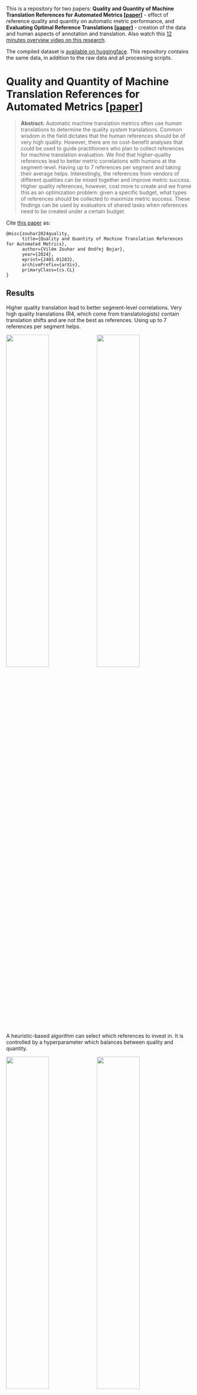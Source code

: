 This is a repository for two papers: **Quality and Quantity of Machine Translation References for Automated Metrics [[paper](https://arxiv.org/abs/2401.01283)]** - effect of reference quality and quantity on automatic metric performance, and **Evaluating Optimal Reference Translations [[paper]](https://arxiv.org/abs/2311.16787)** - creation of the data and human aspects of annotation and translation. Also watch this [12 minutes overview video on this research](https://www.youtube.com/watch?v=n4WlmyIX5LE).

The compiled dataset is [available on huggingface](https://huggingface.co/datasets/zouharvi/optimal-reference-translations).
This repository contains the same data, in addition to the raw data and all processing scripts.

# Quality and Quantity of Machine Translation References for Automated Metrics [[paper](https://arxiv.org/abs/2401.01283)]

> **Abstract:** Automatic machine translation metrics often use _human_ translations to determine the quality _system_ translations. Common wisdom in the field dictates that the human references should be of very high quality. However, there are no cost-benefit analyses that could be used to guide practitioners who plan to collect references for machine translation evaluation. We find that higher-quality references lead to better metric correlations with humans at the segment-level. Having up to 7 references per segment and taking their average helps. Interestingly, the references from vendors of different qualities can be mixed together and improve metric success. Higher quality references, however, cost more to create and we frame this as an optimization problem: given a specific budget, what types of references should be collected to maximize metric success. These findings can be used by evaluators of shared tasks when references need to be created under a certain budget.

Cite [this paper](https://arxiv.org/abs/2401.01283) as:
```
@misc{zouhar2024quality,
      title={Quality and Quantity of Machine Translation References for Automated Metrics}, 
      author={Vilém Zouhar and Ondřej Bojar},
      year={2024},
      eprint={2401.01283},
      archivePrefix={arXiv},
      primaryClass={cs.CL}
}
```

## Results

Higher quality translation lead to better segment-level correlations. Very high quality translations (R4, which come from translatologists) contain translation shifts and are not the best as references.
Using up to 7 references per segment helps.

<img src="https://github.com/ufal/optimal-reference-translations/assets/7661193/d4cf2669-b2d8-40a3-9193-b1e8811090f2" width="48%">
<img src="https://github.com/ufal/optimal-reference-translations/assets/7661193/c660daaa-ffd2-4229-8084-309e4db2b89f" width="48%">

A heuristic-based algorithm can select which references to invest in. It is controlled by a hyperparameter which balances between quality and quantity.

<img src="https://github.com/ufal/optimal-reference-translations/assets/7661193/53e27e2e-57b6-4aa8-ae52-74f6adc649de" width="48%">
<img src="https://github.com/ufal/optimal-reference-translations/assets/7661193/d5579fea-946c-4056-b4d6-ccdb8cefa3cb" width="48%">

# Evaluating Optimal Reference Translations [[paper]](https://arxiv.org/abs/2311.16787)

> **Abstract:** The overall translation quality reached by current machine translation (MT) systems for high-resourced language pairs is remarkably good. Standard methods of evaluation are not suitable nor intended to uncover the many translation errors and quality deficiencies that still persist. Furthermore, the quality of standard reference translations is commonly questioned and comparable quality levels have been reached by MT alone in several language pairs. Navigating further research in these high-resource settings is thus difficult. In this article, we propose a methodology for creating more reliable document-level human reference translations, called "optimal reference translations," with the simple aim to raise the bar of what should be deemed "human translation quality." We evaluate the obtained document-level optimal reference translations in comparison with "standard" ones, confirming a significant quality increase and also documenting the relationship between evaluation and translation editing.

This is project at ETH Zürich and ÚFAL Charles University. [Paper](https://arxiv.org/abs/2311.16787) to be published in Natural Language Engineering 2024.
For now cite as:
```
@misc{zouhar2023evaluating,
      title={Evaluating Optimal Reference Translations}, 
      author={Vilém Zouhar and Věra Kloudová and Martin Popel and Ondřej Bojar},
      year={2023},
      eprint={2311.16787},
      archivePrefix={arXiv},
      primaryClass={cs.CL}
}
```

Collected English to Czech translation evaluation human data are in [`data/ort_human.json`](data/ort_human.json). The rest of this repository contains data preparation and evaluation code.
Our data is based on WMT2020 data and can thus be also used to e.g. evaluate the quality of various translations as references.
The process of the data is as follows:
1. P1, P2, and P3 are independent translations from English to Czech. N1 is an expert translation by a translatologist.
2. All the human translations are evaluated on document and segment level with detail (in [`data/ort_human.json`](data/ort_human.json)) by different types of human annotators (laypeople, translatology students, professional translators). If the translation is not perfect, the annotators provide a post-edited version for which they would assign the highest grade (6).

Note: If you you also want to use the WMT2020 system submissions, please contact [Vilém Zouhar](vilem.zouhar@gmail.com). The code is here, just not pretty yet. 🙂

## Example usage

```python3
# in Python
from datasets import load_dataset
data = load_dataset("zouharvi/optimal-reference-translations", 'ort_human')["train"]

# 220 annotated documents
len(data)

# 1760 annotated source lines
sum([len(doc["lines"]) for doc in data])

# 7040 annotated translations
sum([sum([len(line["translations"]) for line in doc["lines"]]) for doc in data])

# 11 annotators
len(set(doc["uid"] for doc in data))

import numpy as np
# Average document-level for N1: 5.865
np.average([doc["rating"]["4"]["overall"] for doc in data])

# Average document-level for P3: 4.810
np.average([doc["rating"]["3"]["overall"] for doc in data])
```

## Results

It make sense to have multiple rounds of translation post-editing.
![image](https://github.com/ufal/optimal-reference-translations/assets/7661193/d20d1e2e-4d08-4457-b654-961917d7b0e9)

Translatology students, professionals and laypeople perceive quality differently.
![image](https://github.com/ufal/optimal-reference-translations/assets/7661193/190f519d-6851-4186-aac6-7fe53b59ba7f)


## Data structure

Beginning of [`data/ort_human.json`](data/ort_human.json):

```
[
    {
        "uid": "sahara",
        "expertise": "student",
        "doc": "huffingtonpost.com.19385",
        "time": 210.0,                             # self-reported in minutes
        "rating": {
            "2": {                                 # 2 = P2
                "spelling": 4.0,                   # ranges from 0 to 6
                "terminology": 5.5,
                "grammar": 5.5,
                "meaning": 5.0,
                "style": 4.5,
                "pragmatics": 6.0,
                "overall": 4.5
            },
            "4": {                                 # 4 = N1
                "spelling": 6.0,
                "terminology": 6.0,
                "grammar": 6.0,
                "meaning": 5.0,
                "style": 5.0,
                "pragmatics": 6.0,
                "overall": 5.7
            },
            "1": {                                 # 1 = P1
                "spelling": 6.0,
                "terminology": 5.9,
                "grammar": 5.4,
                "meaning": 4.7,
                "style": 4.6,
                "pragmatics": 5.8,
                "overall": 5.0
            },
            "3": {                                 # 3 = P3
                "spelling": 4.5,
                "terminology": 4.7,
                "grammar": 5.0,
                "meaning": 4.5,
                "style": 5.0,
                "pragmatics": 6.0,
                "overall": 4.6
            }
        },
        "lines": [
            {
                "source": "Sony, Disney Back To Work On Third Spider-Man Film",               # source sentence
                "comment": null,
                "translations": {
                    "2": {
                        "orig": "Sony a Disney opět pracují na třetím filmu o Spider-Manovi", # original translation
                        "done": "Sony a Disney pracují na třetím filmu o Spider-Manovi",      # post-edited translation
                        "rating": {
                            "spelling": 6.0,
                            "terminology": 6.0,
                            "grammar": 6.0,
                            "meaning": 5.0,
                            "style": 6.0,
                            "pragmatics": 6.0,
                            "overall": 5.0
                        }
                    },
                    "4": {
                        "orig": "Sony a Disney opět spolupracují na třetím filmu o Spider-Manovi",
                        "done": "Sony a Disney opět spolupracují na třetím filmu o Spider-Manovi",
                        "rating": {
                            "spelling": 6.0,
                            "terminology": 6.0,
                            "grammar": 6.0,
                            "meaning": 6.0,
                            "style": 6.0,
                            "pragmatics": 6.0,
                            "overall": 6.0
                        }
                    },
...
```

## YouTube presentation

[<img src="https://img.youtube.com/vi/n4WlmyIX5LE/maxresdefault.jpg" width=400px>](https://www.youtube.com/watch?v=n4WlmyIX5LE)
